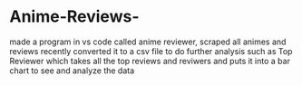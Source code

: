 # Anime-Reviews-
made a program in vs code called anime reviewer, scraped all animes and reviews recently 
converted it to a csv file to do further analysis such as Top Reviewer 
which takes all the top reviews and reviwers and puts it into a bar chart to see and analyze the data 
